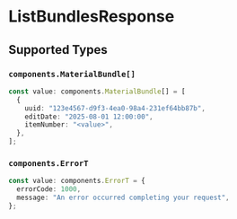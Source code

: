 # ListBundlesResponse


## Supported Types

### `components.MaterialBundle[]`

```typescript
const value: components.MaterialBundle[] = [
  {
    uuid: "123e4567-d9f3-4ea0-98a4-231ef64bb87b",
    editDate: "2025-08-01 12:00:00",
    itemNumber: "<value>",
  },
];
```

### `components.ErrorT`

```typescript
const value: components.ErrorT = {
  errorCode: 1000,
  message: "An error occurred completing your request",
};
```

